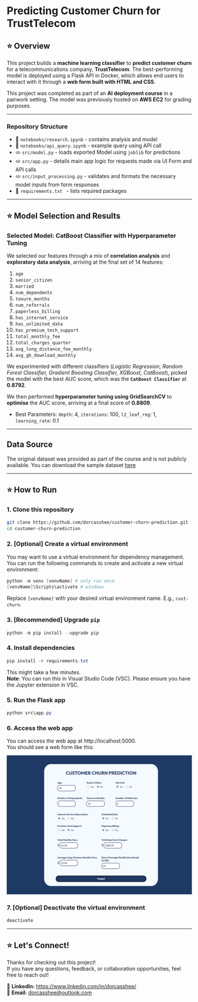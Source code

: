 # Predicting Customer Churn for TrustTelecom
## ⭐ Overview 
This project builds a **machine learning classifier** to **predict customer churn** for a telecommunications company, **TrustTelecom**. The best-performing model is deployed using a Flask API in Docker, which allows end users to interact with it through a **web form built with HTML and CSS**.

This project was completed as part of an **AI deployment course** in a pairwork setting. The model was previously hosted on **AWS EC2** for grading purposes.

---

### Repository Structure
- 🥬 `notebooks/research.ipynb` - contains analysis and model
- 🥬 `notebooks/api_query.ipynb` - example query using API call
- 🫓 `src/model.py` - loads exported Model using `joblib` for predictions
- 🫓 `src/app.py` - details main app logic for requests made via UI Form and API calls
- 🫓 `src/input_processing.py` - validates and formats the necessary model inputs from form responses
- 🍞 `requirements.txt ` - lists required packages

---

## ⭐ Model Selection and Results
### Selected Model: CatBoost Classifier with Hyperparameter Tuning
We selected our features through a mix of **correlation analysis** and **exploratory data analysis**, arriving at the final set of 14 features:
1. `age`
2. `senior_citizen`
3. `married`
4. `num_dependents`
5. `tenure_months`
6. `num_referrals`
7. `paperless_billing`
8. `has_internet_service`
9. `has_unlimited_data`
10. `has_premium_tech_support`
11. `total_monthly_fee`
12. `total_charges_quarter`
13. `avg_long_distance_fee_monthly`
14. `avg_gb_download_monthly`

We experimented with different classifiers (_Logistic Regression, Random Forest Classifier, Gradient Boosting Classifier, XGBoost, CatBoost_), picked the model with the best AUC score, which was the **`CatBoost Classifier`** at **0.8792**.

We then performed **hyperparameter tuning using GridSearchCV** to **optimise** the AUC score, arriving at a final score of **0.8809**.
- Best Parameters: `depth`: 4, `iterations`: 100, `l2_leaf_reg`: 1, `learning_rate`: 0.1

---
## Data Source
The original dataset was provided as part of the course and is not publicly available. You can download the sample dataset [here](https://drive.google.com/file/d/16or9tsk2n91qGXstOOtlHCIlhkkE_NZo/view?usp=sharing)

---

## ⭐ How to Run
### 1. Clone this repository
```bash
git clone https://github.com/dorcasshee/customer-churn-prediction.git
cd customer-churn-prediction
```
### 2. [Optional] Create a virtual environment
You may want to use a virtual environment for dependency management. You can run the following commands to create and activate a new virtual environment:
```powershell
python -m venv [venvName] # only run once
[venvName]\Scripts\activate # windows
```
Replace `[venvName]` with your desired virtual environment name. E.g., `cust-churn`.

### 3. [Recommended] Upgrade `pip`
```powershell
python -m pip install --upgrade pip
```

### 4. Install dependencies
```powershell
pip install -r requirements.txt
```
This might take a few minutes.  
**Note**: You can run this in Visual Studio Code (VSC). Please ensure you have the Jupyter extension in VSC.

### 5. Run the Flask app
```powershell
python src\app.py
```

### 6. Access the web app
You can access the web app at http://localhost:5000.  
You should see a web form like this:

![Customer Churn Prediction Web Form](img/website_form_ui_screenshot.png)

### 7. [Optional] Deactivate the virtual environment
```powershell
deactivate
```

---

## ⭐ Let's Connect!
Thanks for checking out this project!  
If you have any questions, feedback, or collaboration opportunities, feel free to reach out!  

🔗 **LinkedIn:** https://www.linkedin.com/in/dorcasshee/  
📧 **Email:** dorcasshee@outlook.com